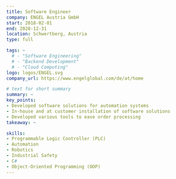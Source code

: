 ```yaml
---
title: Software Engineer
company: ENGEL Austria GmbH
start: 2018-02-01
end: 2020-12-31
location: Schwertberg, Austria
type: full

tags: ~
  # - "Software Engineering"
  # - "Backend Development"
  # - "Cloud Computing"
logo: logos/ENGEL.svg
company_url: https://www.engelglobal.com/de/at/home

# text for short summary
summary: ~
key_points: 
- Developed software solutions for automation systems
- In-house and at customer installation of software solutions
- Developed various tools to ease order processing
takeaway: ~

skills: 
- Programmable Logic Controller (PLC)
- Automation
- Robotics
- Industrial Safety
- C#
- Object-Oriented Programming (OOP)
---
```

